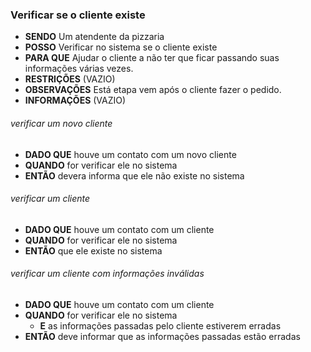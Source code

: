 ### Verificar se o cliente existe

- **SENDO** Um atendente da pizzaria
- **POSSO** Verificar no sistema se o cliente existe
- **PARA QUE** Ajudar o cliente a não ter que ficar passando suas informações várias vezes.
- **RESTRIÇÕES** (VAZIO)
- **OBSERVAÇÕES** Está etapa vem após o cliente fazer o pedido.
- **INFORMAÇÕES** (VAZIO)

###### *verificar um novo cliente*
  - **DADO QUE** houve um contato com um novo cliente
  - **QUANDO** for verificar ele no sistema
  - **ENTÃO** devera informa que ele não existe no sistema

###### *verificar um cliente*
  - **DADO QUE** houve um contato com um cliente
  - **QUANDO** for verificar ele no sistema
  - **ENTÃO** que ele existe no sistema

###### *verificar um cliente com informações inválidas*
  - **DADO QUE** houve um contato com um cliente
  - **QUANDO** for verificar ele no sistema
    - **E** as informações passadas pelo cliente estiverem erradas
  - **ENTÃO** deve informar que as informações passadas estão erradas